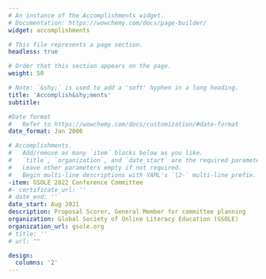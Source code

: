 ```yaml
---
# An instance of the Accomplishments widget.
# Documentation: https://wowchemy.com/docs/page-builder/
widget: accomplishments

# This file represents a page section.
headless: true

# Order that this section appears on the page.
weight: 50

# Note: `&shy;` is used to add a 'soft' hyphen in a long heading.
title: 'Accomplish&shy;ments'
subtitle:

#Date format
#   Refer to https://wowchemy.com/docs/customization/#date-format
date_format: Jan 2006

# Accomplishments.
#   Add/remove as many `item` blocks below as you like.
#   `title`, `organization`, and `date_start` are the required parameters.
#   Leave other parameters empty if not required.
#   Begin multi-line descriptions with YAML's `|2-` multi-line prefix.
-item: GSOLE 2022 Conference Committee
#- certificate_url: ''
# date_end: ''
date_start: Aug 2021
description: Proposal Scorer, General Member for committee planning
organization: Global Society of Online Literacy Education (GSOLE)
organization_url: gsole.org
# title: ''
# url: ""

design:
  columns: '2' 
---
```

